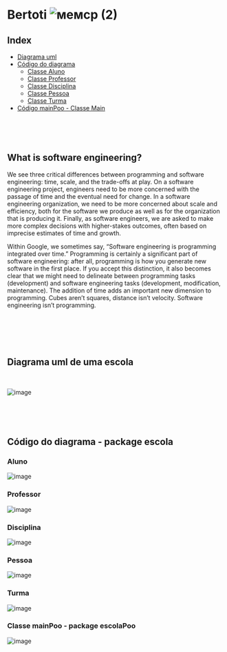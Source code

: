 # Bertoti ![мемcp (2)](https://github.com/giovaniavila/bertoti/assets/112128418/3096186f-8a11-41c7-8149-7fd19d3617d3)





## Index
- [Diagrama uml](#diagrama)
- [Código do diagrama](#codigo)
   - [Classe Aluno](#aluno)
   - [Classe Professor](#professor)
   - [Classe Disciplina](#disciplina)
   - [Classe Pessoa](#pessoa)
   - [Classe Turma](#turma)
- [Código mainPoo - Classe Main](#main)

<br>
<br>
<br>


## What is software engineering?
We see three critical differences between programming and software engineering: time, scale, and the trade-offs at play.   On a software engineering project, engineers need to be more concerned with the passage of time and the eventual need for change. In a software engineering organization, we need to be more concerned about scale and efficiency, both for the software we produce as well as for the organization that is producing it. Finally, as software engineers, we are asked to make more complex decisions with higher-stakes outcomes, often based on imprecise estimates of time and growth.

Within Google, we sometimes say, “Software engineering is programming integrated over time.” Programming  is certainly a significant part of software engineering: after all, programming is how you generate new software in the first place. If you accept this distinction, it also becomes clear that we might need to delineate between programming tasks (development) and software engineering tasks (development, modification, maintenance). The addition of time adds an important new dimension to programming. Cubes aren’t squares, distance isn’t velocity. Software engineering isn’t programming.

<br>
<br>
<br>
<br>

## Diagrama uml de uma escola <a name = "diagrama"></a>
<br>

![image](https://github.com/giovaniavila/bertoti/assets/112128418/e66d06b0-f918-48be-ba27-62c9ae94dd9e)

<br>
<br>
<br>


## Código do diagrama - package escola <a name = "codigo"></a>
### Aluno <a name = "aluno"></a>
![image](https://github.com/giovaniavila/bertoti/assets/112128418/d0f8a8d1-0b4b-429d-a8c0-d60250e996dd)

### Professor <a name = "professor"></a>
![image](https://github.com/giovaniavila/bertoti/assets/112128418/462fbb73-5f9f-4860-9739-2c4dd6454da3)


### Disciplina <a name = "disciplina"></a>
![image](https://github.com/giovaniavila/bertoti/assets/112128418/1764e1b8-9b0c-4f97-8ebb-886a1185a917)

### Pessoa <a name = "pessoa"></a>
![image](https://github.com/giovaniavila/bertoti/assets/112128418/37221042-e415-4100-bc38-dc33546e334b)

### Turma <a name = "turma"></a>
![image](https://github.com/giovaniavila/bertoti/assets/112128418/4ebdb0b5-1715-49f9-8695-9520bb8d4d3f)

### Classe mainPoo - package escolaPoo <a name = "main"></a>
![image](https://github.com/giovaniavila/bertoti/assets/112128418/d2c567f4-0e0f-48f0-8113-8dbbc463f85e)






